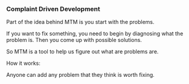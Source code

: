 ### Complaint Driven Development

Part of the idea behind MTM is you start with the problems.

If you want to fix something, you need to begin by diagnosing what the problem is. Then you come up with possible solutions.

So MTM is a tool to help us figure out what are problems are.

How it works:

Anyone can add any problem that they think is worth fixing.
